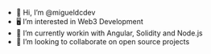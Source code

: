 - 👋 Hi, I’m @migueldcdev
- 🖥️ I’m interested in Web3 Development 
- 🌱 I’m currently workin with Angular, Solidity and Node.js 
- 🙋‍ I’m looking to collaborate on open source projects 

<!---
migueldcdev/migueldcdev is a ✨ special ✨ repository because its `README.md` (this file) appears on your GitHub profile.
You can click the Preview link to take a look at your changes.
--->
